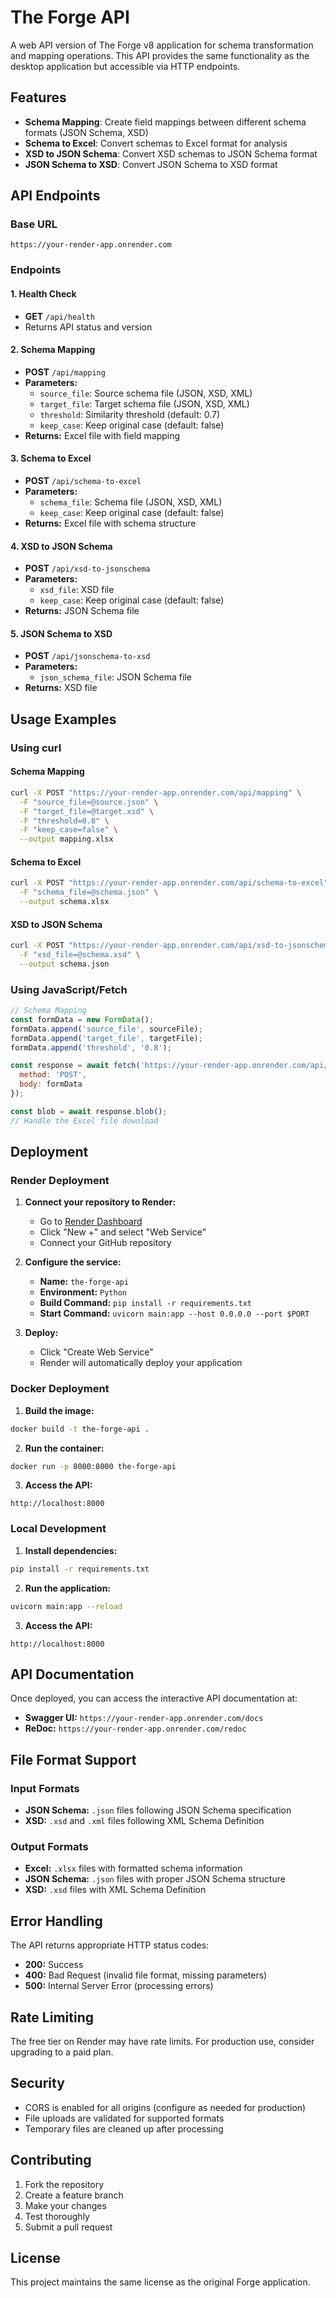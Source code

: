 # The Forge API

A web API version of The Forge v8 application for schema transformation and mapping operations. This API provides the same functionality as the desktop application but accessible via HTTP endpoints.

## Features

- **Schema Mapping**: Create field mappings between different schema formats (JSON Schema, XSD)
- **Schema to Excel**: Convert schemas to Excel format for analysis
- **XSD to JSON Schema**: Convert XSD schemas to JSON Schema format
- **JSON Schema to XSD**: Convert JSON Schema to XSD format

## API Endpoints

### Base URL
```
https://your-render-app.onrender.com
```

### Endpoints

#### 1. Health Check
- **GET** `/api/health`
- Returns API status and version

#### 2. Schema Mapping
- **POST** `/api/mapping`
- **Parameters:**
  - `source_file`: Source schema file (JSON, XSD, XML)
  - `target_file`: Target schema file (JSON, XSD, XML)
  - `threshold`: Similarity threshold (default: 0.7)
  - `keep_case`: Keep original case (default: false)
- **Returns:** Excel file with field mapping

#### 3. Schema to Excel
- **POST** `/api/schema-to-excel`
- **Parameters:**
  - `schema_file`: Schema file (JSON, XSD, XML)
  - `keep_case`: Keep original case (default: false)
- **Returns:** Excel file with schema structure

#### 4. XSD to JSON Schema
- **POST** `/api/xsd-to-jsonschema`
- **Parameters:**
  - `xsd_file`: XSD file
  - `keep_case`: Keep original case (default: false)
- **Returns:** JSON Schema file

#### 5. JSON Schema to XSD
- **POST** `/api/jsonschema-to-xsd`
- **Parameters:**
  - `json_schema_file`: JSON Schema file
- **Returns:** XSD file

## Usage Examples

### Using curl

#### Schema Mapping
```bash
curl -X POST "https://your-render-app.onrender.com/api/mapping" \
  -F "source_file=@source.json" \
  -F "target_file=@target.xsd" \
  -F "threshold=0.8" \
  -F "keep_case=false" \
  --output mapping.xlsx
```

#### Schema to Excel
```bash
curl -X POST "https://your-render-app.onrender.com/api/schema-to-excel" \
  -F "schema_file=@schema.json" \
  --output schema.xlsx
```

#### XSD to JSON Schema
```bash
curl -X POST "https://your-render-app.onrender.com/api/xsd-to-jsonschema" \
  -F "xsd_file=@schema.xsd" \
  --output schema.json
```

### Using JavaScript/Fetch

```javascript
// Schema Mapping
const formData = new FormData();
formData.append('source_file', sourceFile);
formData.append('target_file', targetFile);
formData.append('threshold', '0.8');

const response = await fetch('https://your-render-app.onrender.com/api/mapping', {
  method: 'POST',
  body: formData
});

const blob = await response.blob();
// Handle the Excel file download
```

## Deployment

### Render Deployment

1. **Connect your repository to Render:**
   - Go to [Render Dashboard](https://dashboard.render.com)
   - Click "New +" and select "Web Service"
   - Connect your GitHub repository

2. **Configure the service:**
   - **Name:** `the-forge-api`
   - **Environment:** `Python`
   - **Build Command:** `pip install -r requirements.txt`
   - **Start Command:** `uvicorn main:app --host 0.0.0.0 --port $PORT`

3. **Deploy:**
   - Click "Create Web Service"
   - Render will automatically deploy your application

### Docker Deployment

1. **Build the image:**
```bash
docker build -t the-forge-api .
```

2. **Run the container:**
```bash
docker run -p 8000:8000 the-forge-api
```

3. **Access the API:**
```
http://localhost:8000
```

### Local Development

1. **Install dependencies:**
```bash
pip install -r requirements.txt
```

2. **Run the application:**
```bash
uvicorn main:app --reload
```

3. **Access the API:**
```
http://localhost:8000
```

## API Documentation

Once deployed, you can access the interactive API documentation at:
- **Swagger UI:** `https://your-render-app.onrender.com/docs`
- **ReDoc:** `https://your-render-app.onrender.com/redoc`

## File Format Support

### Input Formats
- **JSON Schema:** `.json` files following JSON Schema specification
- **XSD:** `.xsd` and `.xml` files following XML Schema Definition

### Output Formats
- **Excel:** `.xlsx` files with formatted schema information
- **JSON Schema:** `.json` files with proper JSON Schema structure
- **XSD:** `.xsd` files with XML Schema Definition

## Error Handling

The API returns appropriate HTTP status codes:
- **200:** Success
- **400:** Bad Request (invalid file format, missing parameters)
- **500:** Internal Server Error (processing errors)

## Rate Limiting

The free tier on Render may have rate limits. For production use, consider upgrading to a paid plan.

## Security

- CORS is enabled for all origins (configure as needed for production)
- File uploads are validated for supported formats
- Temporary files are cleaned up after processing

## Contributing

1. Fork the repository
2. Create a feature branch
3. Make your changes
4. Test thoroughly
5. Submit a pull request

## License

This project maintains the same license as the original Forge application. 